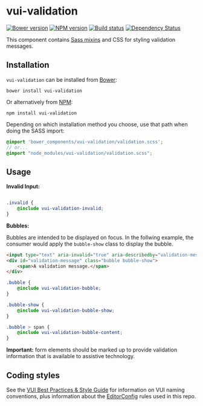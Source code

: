 # vui-validation

[![Bower version][bower-image]][bower-url]
[![NPM version][npm-image]][npm-url]
[![Build status][ci-image]][ci-url]
[![Dependency Status][dependencies-image]][dependencies-url]

This component contains [Sass mixins](http://sass-lang.com) and CSS for styling validation messages.

## Installation

`vui-validation` can be installed from [Bower][bower-url]:
```shell
bower install vui-validation
```

Or alternatively from [NPM][npm-url]:
```shell
npm install vui-validation
```

Depending on which installation method you choose, use that path when doing the SASS import:

```scss
@import 'bower_components/vui-validation/validation.scss';
// or...
@import "node_modules/vui-validation/validation.scss";
```

## Usage

**Invalid Input:**
```scss

.invalid {
	@include vui-validation-invalid;
}
```

**Bubbles:**

Bubbles are intended to be displayed on focus.  In the follwing example, the consumer would apply the `bubble-show` class to display the bubble.


```html
<input type="text" aria-invalid="true" aria-describedby="validation-message">
<div id="validation-message" class="bubble bubble-show">
	<span>A validation message.</span>
</div>
```

```scss
.bubble {
	@include vui-validation-bubble;
}

.bubble-show {
	@include vui-validation-bubble-show;
}

.bubble > span {
	@include vui-validation-bubble-content;
}

```

**Important:** form elements should be marked up to provide validation information that is available to assistive technology.

## Coding styles

See the [VUI Best Practices & Style Guide](https://github.com/Brightspace/valence-ui-docs/wiki/Best-Practices-&-Style-Guide) for information on VUI naming conventions, plus information about the [EditorConfig](http://editorconfig.org) rules used in this repo.

[bower-url]: http://bower.io/search/?q=vui-validation
[bower-image]: https://img.shields.io/bower/v/vui-validation.svg
[npm-url]: https://www.npmjs.org/package/vui-validation
[npm-image]: https://img.shields.io/npm/v/vui-validation.svg
[ci-url]: https://travis-ci.org/Brightspace/valence-ui-validation
[ci-image]: https://img.shields.io/travis-ci/Brightspace/valence-ui-validation.svg
[dependencies-url]: https://david-dm.org/brightspace/valence-ui-validation
[dependencies-image]: https://img.shields.io/david/Brightspace/valence-ui-validation.svg
